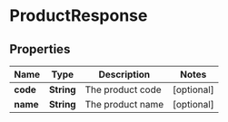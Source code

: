 

# ProductResponse


## Properties

| Name | Type | Description | Notes |
|------------ | ------------- | ------------- | -------------|
|**code** | **String** | The product code |  [optional] |
|**name** | **String** | The product name |  [optional] |



